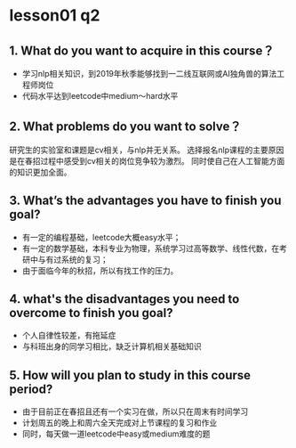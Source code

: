 # lesson01 q2
## 1. What do you want to acquire in this course？
 * 学习nlp相关知识，到2019年秋季能够找到一二线互联网或AI独角兽的算法工程师岗位
 * 代码水平达到leetcode中medium～hard水平
## 2. What problems do you want to solve？
研究生的实验室和课题是cv相关，与nlp并无关系。 选择报名nlp课程的主要原因是在春招过程中感受到cv相关的岗位竞争较为激烈。
同时使自己在人工智能方面的知识更加全面。
## 3. What’s the advantages you have to finish you goal?
* 有一定的编程基础，leetcode大概easy水平；
* 有一定的数学基础，本科专业为物理，系统学习过高等数学、线性代数，在考研中与有过系统的复习；
* 由于面临今年的秋招，所以有找工作的压力。
## 4. what's the disadvantages you need to overcome to finish you goal?
* 个人自律性较差，有拖延症 
* 与科班出身的同学习相比，缺乏计算机相关基础知识
## 5. How will you plan to study in this course period?
* 由于目前正在春招且还有一个实习在做，所以只在周末有时间学习
* 计划周五的晚上和周六全天完成对上节课程的复习和作业
* 同时，每天做一道leetcode中easy或medium难度的题